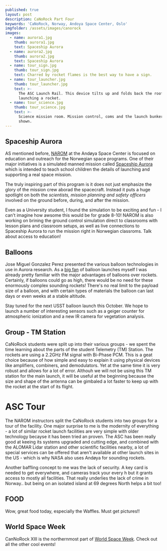 ```yaml
---
published: true
layout: post
description: CaNoRock Part Four
keywords: 'CaNoRock, Norway, Andoya Space Center, Oslo'
imgfolder: /assets/images/canorock
images:
  - name: aurora1.jpg
    thumb: aurora1.jpg
    text: Spaceship Aurora
  - name: aurora2.jpg
    thumb: aurora2.jpg
    text: Spaceship Aurora
  - name: tour_sign.jpg
    thumb: tour_sign.jpg
    text: Charred by rocket flames is the best way to have a sign.
  - name: tour_launcher.jpg
    thumb: tour_launcher.jpg
    text: >-
      The ASC Launch Rail. This device tilts up and folds back the roof when
      launching a rocket.
  - name: tour_science.jpg
    thumb: tour_science.jpg
    text: >-
      Science mission room. Mission control, coms and the launch bunkers are not
      shown.
---
```

## Spaceship Aurora
AS mentioned before, [NAROM](http://andoyaspace.no/?page_id=250) at the Andøya Space Center is focused on education and outreach for the Norwegian space programs. One of their major initiatives is a simulated manned mission called [Spaceship Aurora](http://www.spaceshipaurora.no/en) which is intended to teach school children the details of launching and supporting a real space mission.

The truly inspiring part of this program is it does not just emphasize the glory of the mission crew aborad the spacecraft. Instead it puts a huge spotlight on both the *scientists, mission planning and safety officers* involved on the ground before, during, and after the mission.

Even as a University student, I found the simulation to be exciting and fun - I can't imagine how awsome this would be for grade 8-10! NAROM is also working on brining the ground control simulation direct to classrooms with lesson plans and classroom setups, as well as live connections to Spaceship Aurora to run the mission right in Norwegian classroms. Talk about access to education!

## Balloons
Jose Miguel Gonzalez Perez presented the various balloon technologies in use in Aurora research. As a [big fan](http://ve5aa.usask.ca/Balloon/balloon.html) of balloon launches myself I was already pretty familiar with the major advantages of balloons over rockets. Certainly, if balloons could go as high, there would be no need for these enormously complex sounding rockets! There's no real limit to the payload size of a balloon, and with certain types of materials the balloon can last days or even weeks at a stable altitude.

Stay tuned for the next USST balloon launch this October. We hope to launch a number of interesting sensors such as a geiger counter for atmospheric ionization and a new IR camera for vegetation analysis.

## Group - TM Station
CaNoRock students were split up into their various groups - we spent the time learning about the parts of the student Telemetry (TM) Station. The rockets are using a 2.2GHz FM signal with Bi-Phase PCM. This is a geat choice because of how simple and easy to explain it using physical devices like amplifiers, combiners, and demodulators. Yet at the same time it is very robust and allows for a lot of error. Althouh we will not be using this TM station for the main launch, it will be useful at the beginning because the size and shape of the antenna can be gimbaled a lot faster to keep up with the rocket at the start of its flight.

# ASC Tour
The NAROM instructors split the CaNoRock students into two groups for a tour of the facility. One major surprise to me is the modernity of everything - a lot of similar rocket launch facilities are very simple with older technology becayse it has been tried an proven. The ASC has been really good at keeing its systems upgraded and cutting edge, and combined with the ALOMAR Lidar station and other scientific facilities nearby, a lot of special services can be offered that aren't available at other launch sites in the US - which is why NASA also uses Andøya for sounding rockets.

Another baffling concept to me was the lack of security. A key card is needed to get everywhere, and cameras track your every h but it grants access to mostly all facilities. That really underlies the lack of crime in Norway.. but being on an isolated island at 69 degrees North helps a bit too!

## FOOD
Wow, great food today, especially the Waffles. Must get pictures!!

## World Space Week
CanNoRock XIII is the northernmost part of [World Space Week](http://www.worldspaceweek.org/). Check out all the other cool events!
